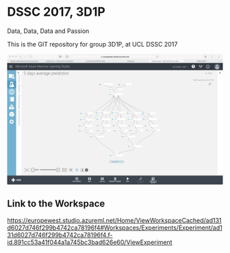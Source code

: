# DSSC 2017, 3D1P
Data, Data, Data and Passion

This is the GIT repository for group 3D1P, at UCL DSSC 2017

![Alt text](/screenshots/screenshot1.png?raw=true "Azure Workspace")

## Link to the Workspace
https://europewest.studio.azureml.net/Home/ViewWorkspaceCached/ad131d6027d746f299b4742ca78196f4#Workspaces/Experiments/Experiment/ad131d6027d746f299b4742ca78196f4.f-id.891cc53a41f044a1a745bc3bad626e60/ViewExperiment